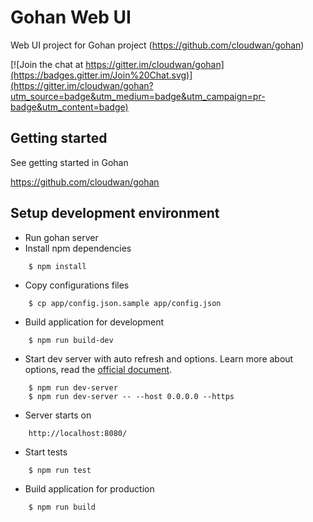 Gohan Web UI
============

Web UI project for Gohan project
(https://github.com/cloudwan/gohan)

[![Join the chat at https://gitter.im/cloudwan/gohan](https://badges.gitter.im/Join%20Chat.svg)](https://gitter.im/cloudwan/gohan?utm_source=badge&utm_medium=badge&utm_campaign=pr-badge&utm_content=badge)

Getting started
------------------------------------

See getting started in Gohan

https://github.com/cloudwan/gohan

Setup development environment
------------------------------------

- Run gohan server
- Install npm dependencies
```
    $ npm install
```
- Copy configurations files
```
    $ cp app/config.json.sample app/config.json
```
- Build application for development
```
    $ npm run build-dev
```
- Start dev server with auto refresh and options. Learn more about options, read the [official document](https://webpack.github.io/docs/webpack-dev-server.html#webpack-dev-server-cli).
```
    $ npm run dev-server
    $ npm run dev-server -- --host 0.0.0.0 --https
```
- Server starts on
```
    http://localhost:8080/
```
- Start tests
```
    $ npm run test
```
- Build application for production
```
    $ npm run build
```
